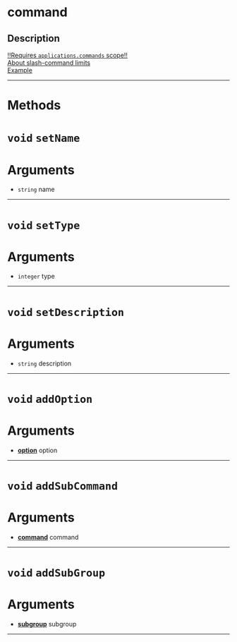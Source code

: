 # command


Description
---
[!!Requires `applications.commands` scope!!](https://discord.com/developers/docs/interactions/slash-commands#authorizing-your-application)  
[About slash-command limits](https://discord.com/developers/docs/interactions/slash-commands#a-quick-note-on-limits)  
[Example](https://github.com/devonium/gm-discordAPI/blob/doc/examples.md#command-creation-example)  


---
# Methods
# `void` `setName`

# Arguments
* `string` name  

---
# `void` `setType`

# Arguments
* `integer` type  

---
# `void` `setDescription`

# Arguments
* `string` description  

---
# `void` `addOption`

# Arguments
* **[option](https://github.com/devonium/gm-discordAPI/blob/doc/option.md#option)** option  

---
# `void` `addSubCommand`

# Arguments
* **[command](https://github.com/devonium/gm-discordAPI/blob/doc/command.md#command)** command  

---
# `void` `addSubGroup`

# Arguments
* **[subgroup](https://github.com/devonium/gm-discordAPI/blob/doc/subgroup.md#subgroup)** subgroup  

---
